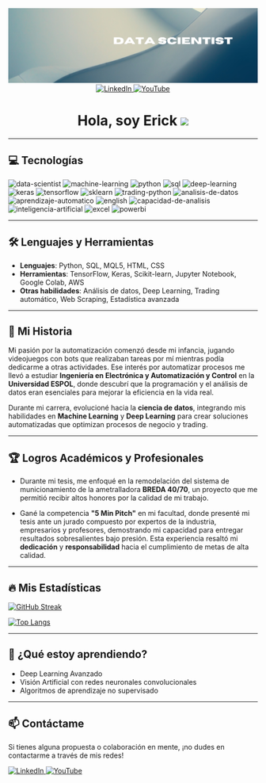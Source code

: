 <div id="header" align="center">
  <img decoding="async" src="https://github.com/Eickpinargotev/Eickpinargotev/blob/main/Blue%20Modern%20Geometric%20LinkedIn%20Banner.png" width="800"/>
</div>

<div id="linkedin-button" align="center">
  <a href="https://www.linkedin.com/in/erickpinargote">
    <img src="https://img.shields.io/badge/LinkedIn-0077B5?style=for-the-badge&logo=linkedin&logoColor=white" alt="LinkedIn"/>
  </a>
  
  <a href="https://www.youtube.com/@ErickCode-z4n">
    <img src="https://img.shields.io/badge/YouTube-FF0000?style=for-the-badge&logo=youtube&logoColor=white" alt="YouTube"/>
  </a>
</div>

<h1 align="center">
  Hola, soy Erick
  
  <img decoding="async" src="https://media.giphy.com/media/hvRJCLFzcasrR4ia7z/giphy.gif" width="30px"/>
</h1>

---

## 💻 Tecnologías

<div id="header" align="left">
    <img decoding="async" src="https://img.shields.io/badge/Data_Scientist-3776AB?style=for-the-badge" alt="data-scientist"/>
    <img decoding="async" src="https://img.shields.io/badge/Machine_Learning-FF6F00?style=for-the-badge&logo=machine-learning&logoColor=white" alt="machine-learning"/>
    <img decoding="async" src="https://img.shields.io/badge/Python-3776AB?style=for-the-badge&logo=python&logoColor=white" alt="python"/>
    <img decoding="async" src="https://img.shields.io/badge/SQL-336791?style=for-the-badge&logo=sql&logoColor=white" alt="sql"/>
    <img decoding="async" src="https://img.shields.io/badge/Deep_Learning-FF6F00?style=for-the-badge&logo=deep-learning&logoColor=white" alt="deep-learning"/>
    <img decoding="async" src="https://img.shields.io/badge/Keras-D00000?style=for-the-badge&logo=keras&logoColor=white" alt="keras"/>
    <img decoding="async" src="https://img.shields.io/badge/TensorFlow-FF6F00?style=for-the-badge&logo=tensorflow&logoColor=white" alt="tensorflow"/>
    <img decoding="async" src="https://img.shields.io/badge/Scikit_Learn-F7931E?style=for-the-badge&logo=scikit-learn&logoColor=white" alt="sklearn"/>
    <img decoding="async" src="https://img.shields.io/badge/Trading_Python-3776AB?style=for-the-badge" alt="trading-python"/>
    <img decoding="async" src="https://img.shields.io/badge/Análisis_de_datos-3776AB?style=for-the-badge" alt="analisis-de-datos"/>
    <img decoding="async" src="https://img.shields.io/badge/Aprendizaje_Automático-FF6F00?style=for-the-badge" alt="aprendizaje-automatico"/>
    <img decoding="async" src="https://img.shields.io/badge/English-3776AB?style=for-the-badge&logo=english&logoColor=white" alt="english"/>
    <img decoding="async" src="https://img.shields.io/badge/Capacidad_de_Análisis-4CAF50?style=for-the-badge" alt="capacidad-de-analisis"/>
    <img decoding="async" src="https://img.shields.io/badge/Inteligencia_Artificial-FF6F00?style=for-the-badge&logo=artificial-intelligence&logoColor=white" alt="inteligencia-artificial"/>
    <img decoding="async" src="https://img.shields.io/badge/Microsoft_Excel-217346?style=for-the-badge&logo=microsoft-excel&logoColor=white" alt="excel"/>
    <img decoding="async" src="https://img.shields.io/badge/Power_BI-FFBE00?style=for-the-badge&logo=Power-BI&logoColor=white" alt="powerbi"/>
</div>

---

## :hammer_and_wrench: Lenguajes y Herramientas

- **Lenguajes**: Python, SQL, MQL5, HTML, CSS
- **Herramientas**: TensorFlow, Keras, Scikit-learn, Jupyter Notebook, Google Colab, AWS
- **Otras habilidades**: Análisis de datos, Deep Learning, Trading automático, Web Scraping, Estadística avanzada

---

## 🚀 Mi Historia

Mi pasión por la automatización comenzó desde mi infancia, jugando videojuegos con bots que realizaban tareas por mí mientras podía dedicarme a otras actividades. Ese interés por automatizar procesos me llevó a estudiar **Ingeniería en Electrónica y Automatización y Control** en la **Universidad ESPOL**, donde descubrí que la programación y el análisis de datos eran esenciales para mejorar la eficiencia en la vida real. 

Durante mi carrera, evolucioné hacia la **ciencia de datos**, integrando mis habilidades en **Machine Learning** y **Deep Learning** para crear soluciones automatizadas que optimizan procesos de negocio y trading.

---

## 🏆 Logros Académicos y Profesionales

- Durante mi tesis, me enfoqué en la remodelación del sistema de municionamiento de la ametralladora **BREDA 40/70**, un proyecto que me permitió recibir altos honores por la calidad de mi trabajo.
  
- Gané la competencia **"5 Min Pitch"** en mi facultad, donde presenté mi tesis ante un jurado compuesto por expertos de la industria, empresarios y profesores, demostrando mi capacidad para entregar resultados sobresalientes bajo presión. Esta experiencia resaltó mi **dedicación** y **responsabilidad** hacia el cumplimiento de metas de alta calidad.

---

## :fire: Mis Estadísticas

[![GitHub Streak](http://github-readme-streak-stats.herokuapp.com?user=Eickpinargotev&theme=dark&background=000000)](https://git.io/streak-stats)

[![Top Langs](https://github-readme-stats.vercel.app/api/top-langs/?username=Eickpinargotev&layout=compact&theme=vision-friendly-dark)](https://github.com/anuraghazra/github-readme-stats)

---

## 🌱 ¿Qué estoy aprendiendo?

- Deep Learning Avanzado
- Visión Artificial con redes neuronales convolucionales
- Algoritmos de aprendizaje no supervisado

---

## 📫 Contáctame

Si tienes alguna propuesta o colaboración en mente, ¡no dudes en contactarme a través de mis redes!

<a href="https://www.linkedin.com/in/erickpinargote">
    <img src="https://img.shields.io/badge/LinkedIn-0077B5?style=for-the-badge&logo=linkedin&logoColor=white" alt="LinkedIn"/>
</a>

<a href="https://www.youtube.com/@ErickCode-z4n">
    <img src="https://img.shields.io/badge/YouTube-FF0000?style=for-the-badge&logo=youtube&logoColor=white" alt="YouTube"/>
</a>
